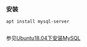 ### 安装
```
apt install mysql-server


```

参见[Ubuntu18.04下安装MySQL](https://www.cnblogs.com/opsprobe/p/9126864.html)
